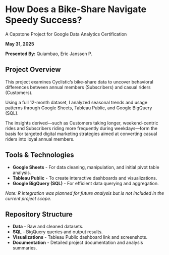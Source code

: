 
# How Does a Bike-Share Navigate Speedy Success?
A Capstone Project for Google Data Analytics Certification

**May 31, 2025**

**Presented By:** Quiambao, Eric Janssen P.

## Project Overview
This project examines Cyclistic’s bike-share data to uncover behavioral differences between annual members (Subscribers) and casual riders (Customers). 

Using a full 12-month dataset, I analyzed seasonal trends and usage patterns through Google Sheets, Tableau Public, and Google BigQuery (SQL). 

The insights derived—such as Customers taking longer, weekend-centric rides and Subscribers riding more frequently during weekdays—form the basis for targeted digital marketing strategies aimed at converting casual riders into loyal annual members.

## Tools & Technologies
- **Google Sheets** - For data cleaning, manipulation, and initial pivot table analysis.
- **Tableau Public** - To create interactive dashboards and visualizations.
- **Google BigQuery (SQL)** - For efficient data querying and aggregation.

*Note: R integration was planned for future analysis but is not included in the current project scope.*

## Repository Structure
- **Data** - Raw and cleaned datasets.
- **SQL** - BigQuery queries and output results.
- **Visualizations** - Tableau Public dashboard link and screenshots.
- **Documentation** - Detailed project documentation and analysis summaries.
